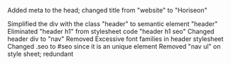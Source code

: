 Added meta to the head; changed title from "website" to "Horiseon"

Simplified the div with the class "header" to semantic element "header"
Eliminated "header h1" from stylesheet code "header h1 seo"
Changed header div to "nav"
Removed Excessive font families in header stylesheet
Changed .seo to #seo since it is an unique element
Removed "nav ul" on style sheet; redundant
